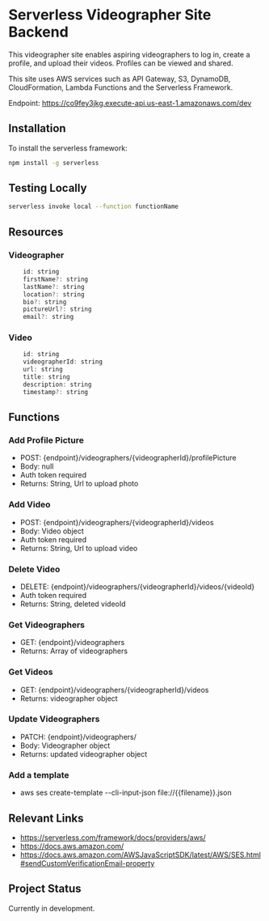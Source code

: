 # Serverless Videographer Site Backend

This videographer site enables aspiring videographers to log in, create a profile, and upload their videos. Profiles can be viewed and shared. 

This site uses AWS services such as API Gateway, S3, DynamoDB, CloudFormation, Lambda Functions and the Serverless Framework.

Endpoint: https://co9fey3jkg.execute-api.us-east-1.amazonaws.com/dev

## Installation

To install the serverless framework: 

```bash
npm install -g serverless
```

## Testing Locally

```bash
serverless invoke local --function functionName
```

## Resources
### Videographer

```javascript
    id: string
    firstName?: string
    lastName?: string
    location?: string
    bio?: string
    pictureUrl?: string
    email?: string
```
### Video
```javascript
    id: string
    videographerId: string
    url: string
    title: string
    description: string
    timestamp?: string

```
## Functions

### Add Profile Picture
- POST: {endpoint}/videographers/{videographerId}/profilePicture
- Body: null
- Auth token required
- Returns: String, Url to upload photo

### Add Video
- POST: {endpoint}/videographers/{videographerId}/videos
- Body: Video object
- Auth token required
- Returns: String, Url to upload video

### Delete Video
- DELETE: {endpoint}/videographers/{videographerId}/videos/{videoId}
- Auth token required
- Returns: String, deleted videoId

### Get Videographers
- GET: {endpoint}/videographers
- Returns: Array of videographers

### Get Videos
- GET: {endpoint}/videographers/{videographerId}/videos
- Returns: videographer object

### Update Videographers
- PATCH: {endpoint}/videographers/
- Body: Videographer object
- Returns: updated videographer object

### Add a template
- aws ses create-template --cli-input-json file://{{filename}}.json

## Relevant Links
- https://serverless.com/framework/docs/providers/aws/
- https://docs.aws.amazon.com/
- https://docs.aws.amazon.com/AWSJavaScriptSDK/latest/AWS/SES.html#sendCustomVerificationEmail-property

## Project Status
Currently in development. 
